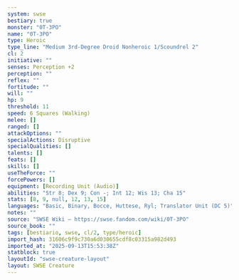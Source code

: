 ```yaml
---
system: swse
bestiary: true
monster: "0T-3PO"
name: "0T-3PO"
type: Heroic
type_line: "Medium 3rd-Degree Droid Nonheroic 1/Scoundrel 2"
cl: 2
initiative: ""
senses: Perception +2
perception: ""
reflex: ""
fortitude: ""
will: ""
hp: 9
threshold: 11
speed: 6 Squares (Walking)
melee: []
ranged: []
attackOptions: ""
specialActions: Disruptive
specialQualities: []
talents: []
feats: []
skills: []
useTheForce: ""
forcePowers: []
equipment: [Recording Unit (Audio)]
abilities: "Str 8; Dex 9; Con -; Int 12; Wis 13; Cha 15"
stats: [8, 9, null, 12, 13, 15]
languages: "Basic, Binary, Bocce, Huttese, Ryl; Translator Unit (DC 5)"
notes: ""
source: "SWSE Wiki – https://swse.fandom.com/wiki/0T-3PO"
source_book: ""
tags: [bestiario, swse, cl/2, type/heroic]
import_hash: 31606c9f9c730a6d030655cdf8c03315a982d493
imported_at: "2025-09-13T15:53:38Z"
statblock: true
layoutId: "swse-creature-layout"
layout: SWSE Creature
---
```

